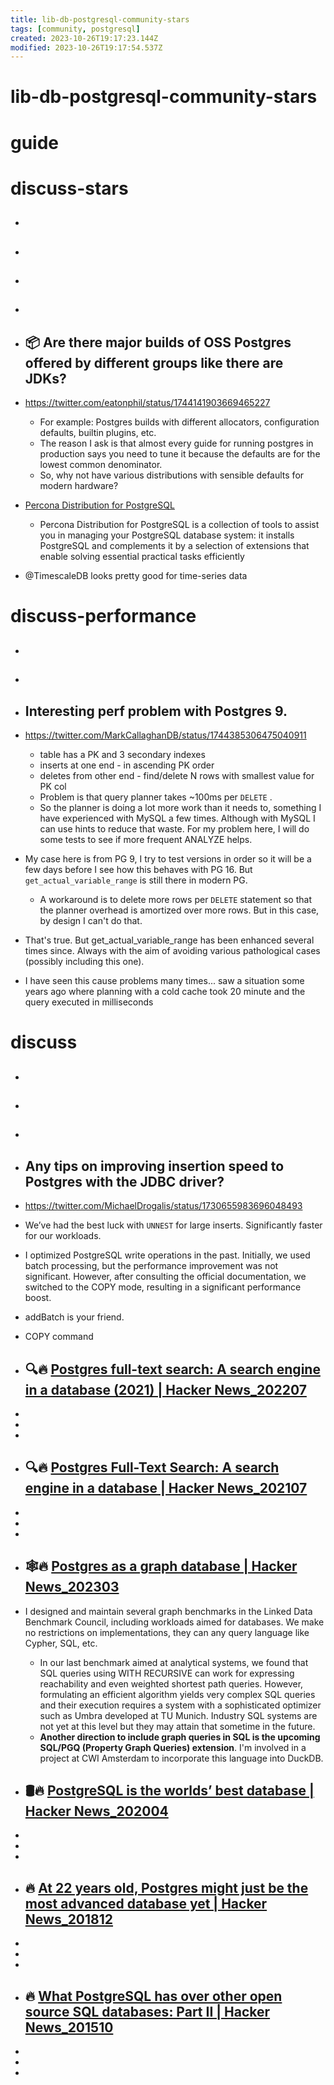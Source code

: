 ```yaml
---
title: lib-db-postgresql-community-stars
tags: [community, postgresql]
created: 2023-10-26T19:17:23.144Z
modified: 2023-10-26T19:17:54.537Z
---
```


# lib-db-postgresql-community-stars

# guide

# discuss-stars
- ## 

- ## 

- ## 

- ## 

- ## 📦 Are there major builds of OSS Postgres offered by different groups like there are JDKs?
- https://twitter.com/eatonphil/status/1744141903669465227
  - For example: Postgres builds with different allocators, configuration defaults, builtin plugins, etc.
  - The reason I ask is that almost every guide for running postgres in production says you need to tune it because the defaults are for the lowest common denominator.
  - So, why not have various distributions with sensible defaults for modern hardware?

- [Percona Distribution for PostgreSQL](https://docs.percona.com/postgresql/)
  - Percona Distribution for PostgreSQL is a collection of tools to assist you in managing your PostgreSQL database system: it installs PostgreSQL and complements it by a selection of extensions that enable solving essential practical tasks efficiently

- @TimescaleDB looks pretty good for time-series data
# discuss-performance
- ## 

- ## 

- ## Interesting perf problem with Postgres 9. 
- https://twitter.com/MarkCallaghanDB/status/1744385306475040911
  * table has a PK and 3 secondary indexes
  * inserts at one end - in ascending PK order
  * deletes from other end - find/delete N rows with smallest  value for PK col
  - Problem is that query planner takes ~100ms per `DELETE` .
  - So the planner is doing a lot more work than it needs to, something I have experienced with MySQL a few times. Although with MySQL I can use hints to reduce that waste. For my problem here, I will do some tests to see if more frequent ANALYZE helps.
- My case here is from PG 9, I try to test versions in order so it will be a few days before I see how this behaves with PG 16. But `get_actual_variable_range` is still there in modern PG.
  - A workaround is to delete more rows per `DELETE` statement so that the planner overhead is amortized over more rows. But in this case, by design I can't do that.
- That's true. But get_actual_variable_range has been enhanced several times since. Always with the aim of avoiding various pathological cases (possibly including this one). 
- I have seen this cause problems many times... saw a situation some years ago where planning with a cold cache took 20 minute and the query executed in milliseconds 

# discuss
- ## 

- ## 

- ## 

- ## Any tips on improving insertion speed to Postgres with the JDBC driver?
- https://twitter.com/MichaelDrogalis/status/1730655983696048493
- We’ve had the best luck with `UNNEST` for large inserts. Significantly faster for our workloads.
- I optimized PostgreSQL write operations in the past. Initially, we used batch processing, but the performance improvement was not significant. However, after consulting the official documentation, we switched to the COPY mode, resulting in a significant performance boost.
- addBatch is your friend.
- COPY command

- ## 🔍🔥 [Postgres full-text search: A search engine in a database (2021) | Hacker News_202207](https://news.ycombinator.com/item?id=32059566)
- 
- 
- 

- ## 🔍🔥 [Postgres Full-Text Search: A search engine in a database | Hacker News_202107](https://news.ycombinator.com/item?id=27973497)
- 
- 
- 

- ## 🕸️🔥 [Postgres as a graph database | Hacker News_202303](https://news.ycombinator.com/item?id=35386948)
- I designed and maintain several graph benchmarks in the Linked Data Benchmark Council, including workloads aimed for databases. We make no restrictions on implementations, they can any query language like Cypher, SQL, etc.
  - In our last benchmark aimed at analytical systems, we found that SQL queries using WITH RECURSIVE can work for expressing reachability and even weighted shortest path queries. However, formulating an efficient algorithm yields very complex SQL queries and their execution requires a system with a sophisticated optimizer such as Umbra developed at TU Munich. Industry SQL systems are not yet at this level but they may attain that sometime in the future.
  - **Another direction to include graph queries in SQL is the upcoming SQL/PGQ (Property Graph Queries) extension**. I'm involved in a project at CWI Amsterdam to incorporate this language into DuckDB.

- ## 🛢️🔥 [PostgreSQL is the worlds’ best database | Hacker News_202004](https://news.ycombinator.com/item?id=22766681)
- 
- 
- 

- ## 🔥 [At 22 years old, Postgres might just be the most advanced database yet | Hacker News_201812](https://news.ycombinator.com/item?id=18610601)
- 
- 
- 

- ## 🔥 [What PostgreSQL has over other open source SQL databases: Part II | Hacker News_201510](https://news.ycombinator.com/item?id=10445129)
- 
- 
- 
